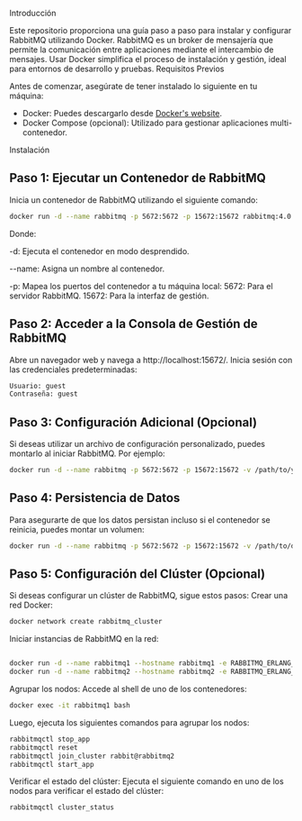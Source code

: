 Introducción

Este repositorio proporciona una guía paso a paso para instalar y configurar RabbitMQ utilizando Docker. RabbitMQ es un broker de mensajería que permite la comunicación entre aplicaciones mediante el intercambio de mensajes. Usar Docker simplifica el proceso de instalación y gestión, ideal para entornos de desarrollo y pruebas.
Requisitos Previos

Antes de comenzar, asegúrate de tener instalado lo siguiente en tu máquina:

- Docker: Puedes descargarlo desde [Docker's website](https://www.docker.com/get-started/).
- Docker Compose (opcional): Utilizado para gestionar aplicaciones multi-contenedor.

Instalación

## Paso 1: Ejecutar un Contenedor de RabbitMQ
Inicia un contenedor de RabbitMQ utilizando el siguiente comando:
```bash
docker run -d --name rabbitmq -p 5672:5672 -p 15672:15672 rabbitmq:4.0.2-management-alpine
```
Donde:

-d: Ejecuta el contenedor en modo desprendido.

--name: Asigna un nombre al contenedor.

-p: Mapea los puertos del contenedor a tu máquina local:
    5672: Para el servidor RabbitMQ.
    15672: Para la interfaz de gestión.

## Paso 2: Acceder a la Consola de Gestión de RabbitMQ
Abre un navegador web y navega a http://localhost:15672/. Inicia sesión con las credenciales predeterminadas:
```bash
Usuario: guest
Contraseña: guest
```

## Paso 3: Configuración Adicional (Opcional)
Si deseas utilizar un archivo de configuración personalizado, puedes montarlo al iniciar RabbitMQ. Por ejemplo:
```bash
docker run -d --name rabbitmq -p 5672:5672 -p 15672:15672 -v /path/to/your/rabbitmq.conf:/etc/rabbitmq/rabbitmq.conf rabbitmq:4.0.2-management-alpine
```

## Paso 4: Persistencia de Datos
Para asegurarte de que los datos persistan incluso si el contenedor se reinicia, puedes montar un volumen:
```bash
docker run -d --name rabbitmq -p 5672:5672 -p 15672:15672 -v /path/to/data:/var/lib/rabbitmq rabbitmq:4.0.2-management-alpine
```

## Paso 5: Configuración del Clúster (Opcional)
Si deseas configurar un clúster de RabbitMQ, sigue estos pasos:
Crear una red Docker:
```bash
docker network create rabbitmq_cluster
```

Iniciar instancias de RabbitMQ en la red:
```bash

docker run -d --name rabbitmq1 --hostname rabbitmq1 -e RABBITMQ_ERLANG_COOKIE='rabbitcookie' --network rabbitmq_cluster rabbitmq:4.0.2-management-alpine
docker run -d --name rabbitmq2 --hostname rabbitmq2 -e RABBITMQ_ERLANG_COOKIE='rabbitcookie' --network rabbitmq_cluster rabbitmq:4.0.2-management-alpine

```

Agrupar los nodos:
Accede al shell de uno de los contenedores:
```bash
docker exec -it rabbitmq1 bash
```

Luego, ejecuta los siguientes comandos para agrupar los nodos:
```bash
rabbitmqctl stop_app
rabbitmqctl reset
rabbitmqctl join_cluster rabbit@rabbitmq2
rabbitmqctl start_app
```

Verificar el estado del clúster:
Ejecuta el siguiente comando en uno de los nodos para verificar el estado del clúster:
```bash
rabbitmqctl cluster_status
```